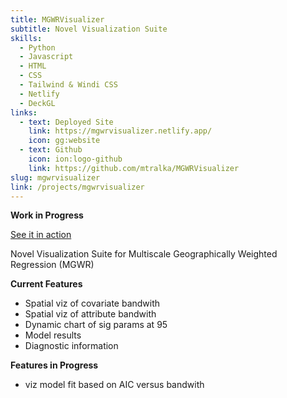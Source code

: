 ```yaml
---
title: MGWRVisualizer
subtitle: Novel Visualization Suite
skills:
  - Python
  - Javascript
  - HTML
  - CSS
  - Tailwind & Windi CSS
  - Netlify
  - DeckGL
links:
  - text: Deployed Site
    link: https://mgwrvisualizer.netlify.app/
    icon: gg:website
  - text: Github
    icon: ion:logo-github
    link: https://github.com/mtralka/MGWRVisualizer
slug: mgwrvisualizer
link: /projects/mgwrvisualizer
---
```

**Work in Progress**

[See it in action](https://mgwrvisualizer.netlify.app/)

Novel Visualization Suite for Multiscale Geographically Weighted Regression (MGWR)

**Current Features**

* Spatial viz of covariate bandwith
* Spatial viz of attribute bandwith
* Dynamic chart of sig params at 95
* Model results
* Diagnostic information

**Features in Progress**

* viz model fit based on AIC versus bandwith